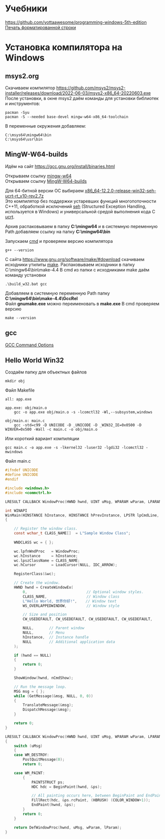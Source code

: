 # Учебники
https://github.com/yottaawesome/programming-windows-5th-edition  
[Печать форматированной строки](https://learn.microsoft.com/en-us/cpp/c-runtime-library/reference/sprintf-sprintf-l-swprintf-swprintf-l-swprintf-l?view=msvc-170)  

# Установка компилятора на Windows

## msys2.org
Скачиваем компилятор
https://github.com/msys2/msys2-installer/releases/download/2022-06-03/msys2-x86_64-20220603.exe
После установки, в окне msys2 даём команды для установки библиотек и инструментов:
```
pacman -Syu
pacman -S --needed base-devel mingw-w64-x86_64-toolchain
```
В переменные окружения добавляем:
```
C:\msys64\mingw64\bin
C:\msys64\usr\bin
```

## MingW-W64-builds
Идём на сайт https://gcc.gnu.org/install/binaries.html  

Открываем ссылку [mingw-w64](https://www.mingw-w64.org/downloads/)  
Открываем ссылку [MingW-W64-builds](https://github.com/niXman/mingw-builds-binaries/releases)  

Для 64-битной версии ОС выбираем [x86_64-12.2.0-release-win32-seh-ucrt-rt_v10-rev2.7z](https://github.com/niXman/mingw-builds-binaries/releases/download/12.2.0-rt_v10-rev2/x86_64-12.2.0-release-win32-seh-ucrt-rt_v10-rev2.7z)  
Это компилятор без поддержки устаревших функций многопоточности С++11, обработкой исключений [seh](https://learn.microsoft.com/en-us/cpp/cpp/structured-exception-handling-c-cpp?view=msvc-170) (Structured Exception Handling, используется в Windows) и универсальной средой выполнения кода C [ucrt](https://support.microsoft.com/en-us/topic/update-for-universal-c-runtime-in-windows-c0514201-7fe6-95a3-b0a5-287930f3560c).

Архив распаковываем в папку **C:\mingw64** и в системную переменную Path добавляем ссылку на папку **C:\mingw64\bin**

Запускаем [cmd](https://learn.microsoft.com/ru-ru/windows-server/administration/windows-commands/cmd) и проверяем версию компилятора
```
g++ --version
```

С сайта https://www.gnu.org/software/make/#download скачиваем исходники утилиты [make](https://ftp.gnu.org/gnu/make/make-4.4.tar.lz).
Распаковываем исходники в папку C:\mingw64\bin\make-4.4
В cmd из папки с исходниками make даём команду установки
 ```
 .\build_w32.bat gcc
```

Добавляем в системную переменную Path папку **C:\mingw64\bin\make-4.4\GccRel**  
Файл **gnumake.exe** можно переименовать в **make.exe**
В сmd проверяем версию
```
make --version
```
## gcc
[GCC Command Options](https://gcc.gnu.org/onlinedocs/gcc/Invoking-GCC.html)  

## Hello World Win32
Создаём папку для объектных файлов
```
mkdir obj
```
Файл Makefile
```make
all: app.exe

app.exe: obj/main.o
	gcc -o app.exe obj/main.o -s -lcomctl32 -Wl,--subsystem,windows

obj/main.o: main.c
	gcc -std=c99 -D UNICODE -D _UNICODE -D _WIN32_IE=0x0500 -D WINVER=0x500 -Wall -c main.c -o obj/main.o
```
Или короткий вариант компиляции
```
gcc main.c -o app.exe -s -lkernel32 -luser32 -lgdi32 -lcomctl32 -mwindows
```

Файл main.c
```c
#ifndef UNICODE
#define UNICODE
#endif 

#include <windows.h>
#include <commctrl.h>

LRESULT CALLBACK WindowProc(HWND hwnd, UINT uMsg, WPARAM wParam, LPARAM lParam);

int WINAPI
WinMain(HINSTANCE hInstance, HINSTANCE hPrevInstance, LPSTR lpCmdLine, int nCmdShow)
{

    // Register the window class.
    const wchar_t CLASS_NAME[]  = L"Sample Window Class";
    
    WNDCLASS wc = { };

    wc.lpfnWndProc   = WindowProc;
    wc.hInstance     = hInstance;
    wc.lpszClassName = CLASS_NAME;
    wc.hCursor       = LoadCursor(NULL, IDC_ARROW);

    RegisterClass(&wc);

    // Create the window.
    HWND hwnd = CreateWindowEx(
        0,                           // Optional window styles.
        CLASS_NAME,                  // Window class
        L"Hello World, 世界你好!",    // Window text
        WS_OVERLAPPEDWINDOW,         // Window style

        // Size and position
        CW_USEDEFAULT, CW_USEDEFAULT, CW_USEDEFAULT, CW_USEDEFAULT,

        NULL,       // Parent window    
        NULL,       // Menu
        hInstance,  // Instance handle
        NULL        // Additional application data
    );

    if (hwnd == NULL)
    {
        return 0;
    }

    ShowWindow(hwnd, nCmdShow);

    // Run the message loop.
    MSG msg = { };
    while (GetMessage(&msg, NULL, 0, 0))
    {
        TranslateMessage(&msg);
        DispatchMessage(&msg);
    }

    return 0;
}

LRESULT CALLBACK WindowProc(HWND hwnd, UINT uMsg, WPARAM wParam, LPARAM lParam)
{
    switch (uMsg)
    {
    case WM_DESTROY:
        PostQuitMessage(0);
        return 0;

    case WM_PAINT:
        {
            PAINTSTRUCT ps;
            HDC hdc = BeginPaint(hwnd, &ps);

            // All painting occurs here, between BeginPaint and EndPaint.
            FillRect(hdc, &ps.rcPaint, (HBRUSH) (COLOR_WINDOW+1));
            EndPaint(hwnd, &ps);
        }
        return 0;
    }

    return DefWindowProc(hwnd, uMsg, wParam, lParam);
}
```

